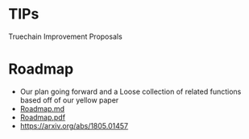 # TIPs
Truechain Improvement Proposals

# Roadmap

* Our plan going forward and a Loose collection of related functions based off of our yellow paper 
* [Roadmap.md](https://github.com/truechain/wiki/blob/master/roadmap-en/roadmap.md) 
* [Roadmap.pdf](https://github.com/truechain/wiki/blob/master/roadmap-en/roadmap.pdf) 
* https://arxiv.org/abs/1805.01457

